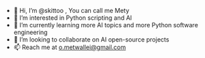 - 👋 Hi, I’m @skittoo , You can call me Mety 
- 👀 I’m interested in Python scripting and AI 
- 🌱 I’m currently learning more AI topics and more Python software engineering
- 💞️ I’m looking to collaborate on AI open-source projects 
- 📫 Reach me at o.metwallei@gmail.com

<!---
skittoo/skittoo is a ✨ special ✨ repository because its `README.md` (this file) appears on your GitHub profile.
You can click the Preview link to take a look at your changes.
--->
